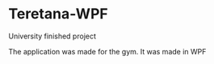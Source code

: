 # Teretana-WPF
University finished project

The application was made for the gym. It was made in WPF
